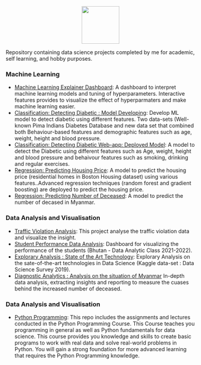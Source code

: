 <div id="header" align="center">
  <img src="https://media.giphy.com/media/M9gbBd9nbDrOTu1Mqx/giphy.gif" width="100"/>
</div>

Repository containing data science projects completed by me for academic, self learning, and hobby purposes.

### Machine Learning
  - [Machine Learning Explainer Dashboard](https://machine-learn-ex.herokuapp.com/): A dashboard to interpret machine learning models and tuning of hyperparameters. Interactive features provides to visualize the effect of hyperparmaters and make machine learning easier. 
  - [Classification: Detecting Diabetic : Model Developing](https://github.com/myothida/diabetic-detection-app.git): Develop ML model to detect diabetic using different features. Two data-sets (Well-known Pima Indians Diabetes Database and new data set that combined both Behaviour-based features and demographic features such as age, weight, height and blood pressure. 
  - [Classification: Detecting Diabetic Web-app: Deployed Model](https://ml-diabetic-detect.herokuapp.com/): A model to detect the Diabetic using different features such as Age, weight, height and blood pressure and behaivour features such as smoking, drinking and regular exercises. 
  - [Regression: Predicting Housing Price](Link): A model to predict the housing price (residential homes in Boston Housing dataset) using various features..Advanced regression techniques (random forest and gradient boosting) are deployed to predict the housing price. 
  - [Regression: Predicting Number of Deceased](Link): A model to predict the number of decased in Myanmar. 
### Data Analysis and Visualisation
  - [Traffic Violation Analysis](https://github.com/myothida/TrafficViolationAnalysis.git): This project analyse the traffic violation data and visualize the insight. 
  - [Student Performance Data Analysis](https://da-grade-bhutan.herokuapp.com/): Dashboard for visualizing the performance of the students (Bhutan - Data Analytic Class 2021-2022). 
  - [Explorary Analysis : State of the Art Technology](https://github.com/myothida/survey_dashboard.git): Explorary Analysis on the sate-of-the-art technologies in Data Science (Kaggle data-set : Data Science Survey 2019).
  - [Diagnostic Analytics : Analysis on the situation of Myanmar](link) In-depth data analysis, extracting insights and reporting to measure the cuases behind the increased number of deceased. 

### Data Analysis and Visualisation
- [Python Programming](https://github.com/myothida/PythonProgramming.git): This repo includes the assignments and lectures conducted in the Python Programming Course. This Course teaches you programming in general as well as Python fundamentals for data science. This course provides you knowledge and skills to create basic programs to work with real data and solve real-world problems in Python. You will gain a strong foundation for more advanced learning that requires the Python Programming knowledge.
